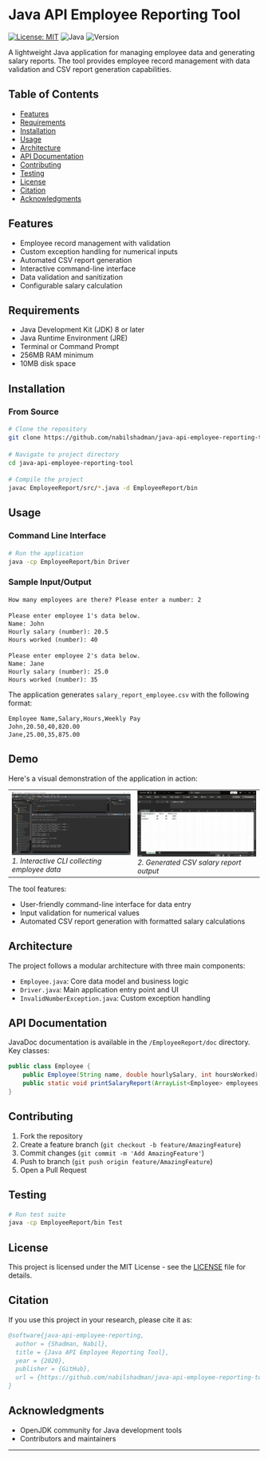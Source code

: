 # Java API Employee Reporting Tool

[![License: MIT](https://img.shields.io/badge/License-MIT-yellow.svg)](https://opensource.org/licenses/MIT)
![Java](https://img.shields.io/badge/java-%23ED8B00.svg?style=flat&logo=openjdk&logoColor=white)
![Version](https://img.shields.io/badge/version-1.0.0-blue.svg)

A lightweight Java application for managing employee data and generating salary reports. The tool provides employee record management with data validation and CSV report generation capabilities.

## Table of Contents
- [Features](#features)
- [Requirements](#requirements)
- [Installation](#installation)
- [Usage](#usage)
- [Architecture](#architecture)
- [API Documentation](#api-documentation)
- [Contributing](#contributing)
- [Testing](#testing)
- [License](#license)
- [Citation](#citation)
- [Acknowledgments](#acknowledgments)

## Features
- Employee record management with validation
- Custom exception handling for numerical inputs
- Automated CSV report generation
- Interactive command-line interface
- Data validation and sanitization
- Configurable salary calculation

## Requirements
- Java Development Kit (JDK) 8 or later
- Java Runtime Environment (JRE)
- Terminal or Command Prompt
- 256MB RAM minimum
- 10MB disk space

## Installation

### From Source
```bash
# Clone the repository
git clone https://github.com/nabilshadman/java-api-employee-reporting-tool.git

# Navigate to project directory
cd java-api-employee-reporting-tool

# Compile the project
javac EmployeeReport/src/*.java -d EmployeeReport/bin
```

## Usage

### Command Line Interface
```bash
# Run the application
java -cp EmployeeReport/bin Driver
```

### Sample Input/Output
```
How many employees are there? Please enter a number: 2

Please enter employee 1's data below.
Name: John
Hourly salary (number): 20.5
Hours worked (number): 40

Please enter employee 2's data below.
Name: Jane
Hourly salary (number): 25.0
Hours worked (number): 35
```

The application generates `salary_report_employee.csv` with the following format:
```csv
Employee Name,Salary,Hours,Weekly Pay
John,20.50,40,820.00
Jane,25.00,35,875.00
```

## Demo

Here's a visual demonstration of the application in action:

<table>
<tr>
  <td width="50%">
    <img src="./demo/0_employee_report_user_input.jpg" width="400" alt="Command Line Interface Input"/><br/>
    <em>1. Interactive CLI collecting employee data</em>
  </td>
  <td width="50%">
    <img src="./demo/1_employee_report_csv_output.jpg" width="400" alt="Generated CSV Report"/><br/>
    <em>2. Generated CSV salary report output</em>
  </td>
</tr>
</table>

The tool features:
- User-friendly command-line interface for data entry
- Input validation for numerical values
- Automated CSV report generation with formatted salary calculations


## Architecture
The project follows a modular architecture with three main components:
- `Employee.java`: Core data model and business logic
- `Driver.java`: Main application entry point and UI
- `InvalidNumberException.java`: Custom exception handling

## API Documentation
JavaDoc documentation is available in the `/EmployeeReport/doc` directory. Key classes:

```java
public class Employee {
    public Employee(String name, double hourlySalary, int hoursWorked)
    public static void printSalaryReport(ArrayList<Employee> employees)
}
```

## Contributing
1. Fork the repository
2. Create a feature branch (`git checkout -b feature/AmazingFeature`)
3. Commit changes (`git commit -m 'Add AmazingFeature'`)
4. Push to branch (`git push origin feature/AmazingFeature`)
5. Open a Pull Request


## Testing
```bash
# Run test suite
java -cp EmployeeReport/bin Test
```

## License
This project is licensed under the MIT License - see the [LICENSE](LICENSE.txt) file for details.

## Citation
If you use this project in your research, please cite it as:
```bibtex
@software{java-api-employee-reporting,
  author = {Shadman, Nabil},
  title = {Java API Employee Reporting Tool},
  year = {2020},
  publisher = {GitHub},
  url = {https://github.com/nabilshadman/java-api-employee-reporting-tool}
}
```

## Acknowledgments
- OpenJDK community for Java development tools
- Contributors and maintainers

---
